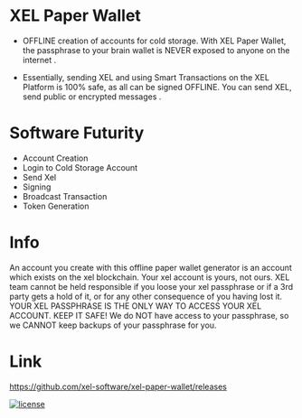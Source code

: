 # XEL Paper Wallet

* OFFLINE creation of accounts for cold storage. With XEL Paper Wallet, the passphrase to your brain wallet is NEVER exposed to anyone on the internet .

* Essentially, sending XEL and using Smart Transactions on the XEL Platform is 100% safe, as all can be signed OFFLINE. You can send XEL, send public or encrypted messages .

# Software Futurity

* Account Creation
* Login to Cold Storage Account
* Send Xel
* Signing
* Broadcast Transaction
* Token Generation

# Info 

An account you create with this offline paper wallet generator is an account which exists on the xel blockchain. 
Your xel account is yours, not ours. 
XEL team cannot be held responsible if you loose your xel passphrase or if a 3rd party gets a hold of it, or for any other consequence of you having lost it. 
YOUR XEL PASSPHRASE IS THE ONLY WAY TO ACCESS YOUR XEL ACCOUNT. KEEP IT SAFE! We do NOT have access to your passphrase, so we CANNOT keep backups of your passphrase for you.

# Link
https://github.com/xel-software/xel-paper-wallet/releases


<a href="https://github.com/xel-community/xel-paper-wallet/blob/master/LICENSE.txt" title=""><img src="http://img.shields.io/:license-mit-blue.svg" alt="license"></a>

